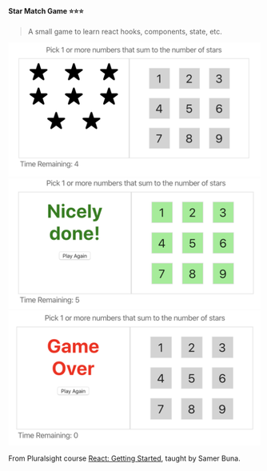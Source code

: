 #### Star Match Game ⭐⭐⭐

> A small game to learn react hooks, components, state, etc.

![game-active](/resources/game-active.png)
![game-won](/resources/game-won.png)
![game-lost](/resources/game-lost.png)

From Pluralsight course [React: Getting Started](https://www.pluralsight.com/courses/react-js-getting-started), taught by Samer Buna.

